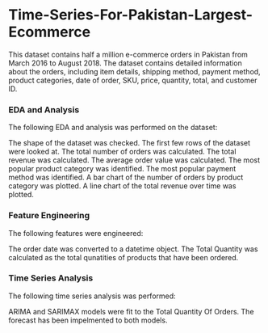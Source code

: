 # Time-Series-For-Pakistan-Largest-Ecommerce

This dataset contains half a million e-commerce orders in Pakistan from March 2016 to August 2018. The dataset contains detailed information about the orders, including item details, shipping method, payment method, product categories, date of order, SKU, price, quantity, total, and customer ID.

### EDA and Analysis
The following EDA and analysis was performed on the dataset:

The shape of the dataset was checked.
The first few rows of the dataset were looked at.
The total number of orders was calculated.
The total revenue was calculated.
The average order value was calculated.
The most popular product category was identified.
The most popular payment method was identified.
A bar chart of the number of orders by product category was plotted.
A line chart of the total revenue over time was plotted.
### Feature Engineering
The following features were engineered:

The order date was converted to a datetime object.
The Total Quantity was calculated as the total qunatities of products that have been ordered.

### Time Series Analysis
The following time series analysis was performed:

ARIMA and SARIMAX models were fit to the Total Quantity Of Orders.
The forecast has been impelmented to both models.
